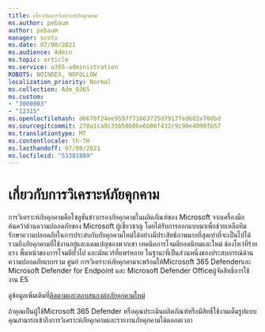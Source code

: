 ```yaml
---
title: เกี่ยวกับการวิเคราะห์ภัยคุกคาม
ms.author: pebaum
author: pebaum
manager: scotv
ms.date: 07/08/2021
ms.audience: Admin
ms.topic: article
ms.service: o365-administration
ROBOTS: NOINDEX, NOFOLLOW
localization_priority: Normal
ms.collection: Adm_O365
ms.custom:
- "3000003"
- "12315"
ms.openlocfilehash: d6670f24ee9597f71663725d7917fed602e70dbd
ms.sourcegitcommit: 270a1ca9c35b50b8be6b06f432c9c90e4090fb57
ms.translationtype: MT
ms.contentlocale: th-TH
ms.lasthandoff: 07/08/2021
ms.locfileid: "53381889"
---
```

# <a name="about-threat-analytics"></a>เกี่ยวกับการวิเคราะห์ภัยคุกคาม

การวิเคราะห์ภัยคุกคามคือโซลูชันข่าวกรองภัยคุกคามในผลิตภัณฑ์ของ Microsoft จากเครื่องมือค้นคว้าด้านความปลอดภัยของ Microsoft ผู้เชี่ยวชาญ โดยได้รับการออกแบบมาเพื่อช่วยเหลือทีมรักษาความปลอดภัยในการประสบกับภัยคุกคามใหม่ได้อย่างมีประสิทธิภาพมากที่สุดเท่าที่จะเป็นไปได้ รวมถึงภัยคุกคามที่ใช้งานอยู่และแคมเปญของพวกเขา เทคนิคการโจมตียอดนิยมและใหม่ ช่องโหว่ที่ร้ายแรง พื้นหน้าของการโจมตีทั่วไป และมัลแวร์ที่แพร่หลาย ในฐานะที่เป็นส่วนหนึ่งของประสบการณ์ด้านความปลอดภัยแบบรวม ศูนย์ การวิเคราะห์ภัยคุกคามจะพร้อมให้Microsoft 365 Defenderและ Microsoft Defender for Endpoint และ Microsoft Defender Officeผู้จัดสิทธิ์การใช้งาน E5 

ดูข้อมูลเพิ่มเติมที่[ติดตามและตอบสนองต่อภัยคุกคามใหม่](/microsoft-365/security/defender/threat-analytics)

ถ้าคุณเป็นผู้ใช้Microsoft 365 Defender หรือคุณประเมินผลิตภัณฑ์หรือมีสิทธิ์ใช้งานเต็มรูปแบบ คุณสามารถเข้าถึงการวิเคราะห์ภัยคุกคามและรายงานภัยคุกคามได้ตลอดเวลา 